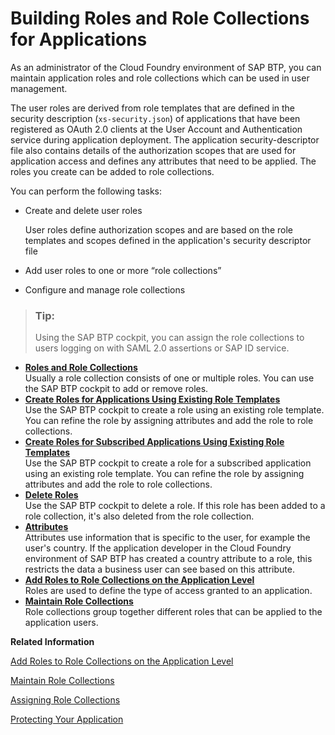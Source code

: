 <!-- loioeaa6a26291914b348e875a00b6beb729 -->

# Building Roles and Role Collections for Applications

As an administrator of the Cloud Foundry environment of SAP BTP, you can maintain application roles and role collections which can be used in user management.

The user roles are derived from role templates that are defined in the security description \(`xs-security.json`\) of applications that have been registered as OAuth 2.0 clients at the User Account and Authentication service during application deployment. The application security-descriptor file also contains details of the authorization scopes that are used for application access and defines any attributes that need to be applied. The roles you create can be added to role collections.

You can perform the following tasks:

-   Create and delete user roles

    User roles define authorization scopes and are based on the role templates and scopes defined in the application's security descriptor file

-   Add user roles to one or more “role collections”
-   Configure and manage role collections

> ### Tip:  
> Using the SAP BTP cockpit, you can assign the role collections to users logging on with SAML 2.0 assertions or SAP ID service.

-   **[Roles and Role Collections](Roles_and_Role_Collections_14a877c.md "Usually a role collection consists of one or multiple roles. You can use the SAP BTP cockpit to add or
		remove roles.")**  
Usually a role collection consists of one or multiple roles. You can use the SAP BTP cockpit to add or remove roles.
-   **[Create Roles for Applications Using Existing Role Templates](Create_Roles_for_Applications_Using_Existing_Role_Templates_2670fd2.md "Use the SAP BTP
		cockpit to create a role using an existing role template. You can refine the role by
		assigning attributes and add the role to role collections.")**  
Use the SAP BTP cockpit to create a role using an existing role template. You can refine the role by assigning attributes and add the role to role collections.
-   **[Create Roles for Subscribed Applications Using Existing Role Templates](Create_Roles_for_Subscribed_Applications_Using_Existing_Role_Templates_4bb7bd1.md "Use the SAP BTP
		cockpit to create a role for a subscribed application using an existing role template. You
		can refine the role by assigning attributes and add the role to role
		collections.")**  
Use the SAP BTP cockpit to create a role for a subscribed application using an existing role template. You can refine the role by assigning attributes and add the role to role collections.
-   **[Delete Roles](Delete_Roles_88bfea8.md "Use the SAP BTP
		cockpit to delete a role. If this role has been added to a role collection, it's also
		deleted from the role collection.")**  
Use the SAP BTP cockpit to delete a role. If this role has been added to a role collection, it's also deleted from the role collection.
-   **[Attributes](Attributes_713f52a.md "Attributes use information that is specific to the user, for example the user's
		country. If the application developer in the Cloud
                                Foundry
		environment of SAP BTP has
		created a country attribute to a role, this restricts the data a business user can see based
		on this attribute.")**  
Attributes use information that is specific to the user, for example the user's country. If the application developer in the Cloud Foundry environment of SAP BTP has created a country attribute to a role, this restricts the data a business user can see based on this attribute.
-   **[Add Roles to Role Collections on the Application Level](Add_Roles_to_Role_Collections_on_the_Application_Level_7596a0b.md "Roles are used to define the type of access granted to an application.")**  
Roles are used to define the type of access granted to an application.
-   **[Maintain Role Collections](Maintain_Role_Collections_d5f1612.md "Role collections group together different roles that can be applied to the application
		users.")**  
Role collections group together different roles that can be applied to the application users.

**Related Information**  


[Add Roles to Role Collections on the Application Level](Add_Roles_to_Role_Collections_on_the_Application_Level_7596a0b.md "Roles are used to define the type of access granted to an application.")

[Maintain Role Collections](Maintain_Role_Collections_d5f1612.md "Role collections group together different roles that can be applied to the application users.")

[Assigning Role Collections](Assigning_Role_Collections_9e1bf57.md "You have arranged roles in role collections, and now want to assign these role collections to business users.")

[Protecting Your Application](Protecting_Your_Application_7c5c565.md "Developers create authorization information for business users in their environment; this information is deployed in an application and made available to administrators who complete the authorization setup and assign the authorizations to business users.")

